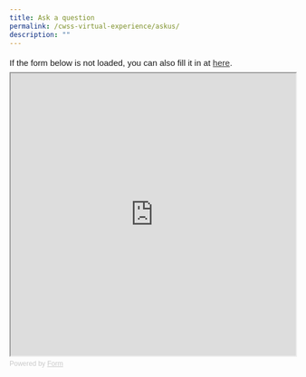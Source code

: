 ```yaml
---
title: Ask a question
permalink: /cwss-virtual-experience/askus/
description: ""
---
```

<div style="font-family: Sans-Serif; font-size: 15px; color: #000; opacity: 0.9; padding-top: 5px; padding-bottom: 8px;"> If the form below is not loaded, you can also fill it in at <a href="https://form.gov.sg/645d7a99337d540012568dcf">here</a>. </div> <!-- Change the width and height values to suit you best --> <iframe style="width: 100%; height: 500px" src="https://form.gov.sg/645d7a99337d540012568dcf" id="iframe"></iframe> <div style="font-family: Sans-Serif; font-size: 12px; color: #999; opacity: 0.5; padding-top: 5px;"> Powered by <a style="color: #999" href="https://form.gov.sg">Form</a> </div>
